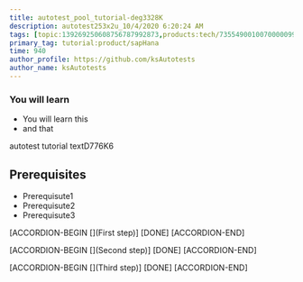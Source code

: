 ```yaml
---
title: autotest_pool_tutorial-deg3328K
description: autotest253x2u_10/4/2020 6:20:24 AM
tags: [topic:139269250608756787992873,products:tech/73554900100700000996,tutorial:experience/advanced]
primary_tag: tutorial:product/sapHana
time: 940
author_profile: https://github.com/ksAutotests
author_name: ksAutotests
---
```

### You will learn
- You will learn this
- and that

autotest tutorial textD776K6

## Prerequisites
- Prerequisute1
- Prerequisute2
- Prerequisute3

[ACCORDION-BEGIN [](First step)]
[DONE]
[ACCORDION-END]

[ACCORDION-BEGIN [](Second step)]
[DONE]
[ACCORDION-END]

[ACCORDION-BEGIN [](Third step)]
[DONE]
[ACCORDION-END]


